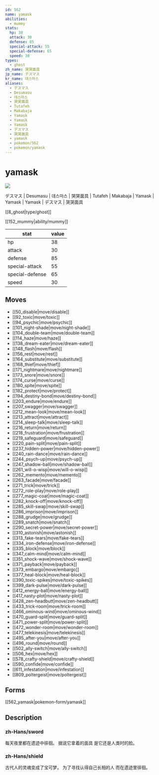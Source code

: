 ```yaml
---
id: 562
name: yamask
abilities:
  - mummy
stats:
  hp: 38
  attack: 30
  defense: 85
  special-attack: 55
  special-defense: 65
  speed: 30
types:
  - ghost
zh_name: 哭哭面具
jp_name: デスマス
kr_name: 데스마스
aliases:
  - デスマス
  - Desumasu
  - 데스마스
  - 哭哭面具
  - Tutafeh
  - Makabaja
  - Yamask
  - Yamask
  - Yamask
  - デスマス
  - 哭哭面具
  - yamask
  - pokemon/562
  - pokemon/yamask
---
```

# yamask

![](https://raw.githubusercontent.com/PokeAPI/sprites/master/sprites/pokemon/562.png)

デスマス | Desumasu | 데스마스 | 哭哭面具 | Tutafeh | Makabaja | Yamask | Yamask | Yamask | デスマス | 哭哭面具

[[8_ghost|type/ghost]]

[[152_mummy|ability/mummy]]

|stat|value|
|---|---|
|hp|38|
|attack|30|
|defense|85|
|special-attack|55|
|special-defense|65|
|speed|30|


## Moves

- [[50_disable|move/disable]]
- [[92_toxic|move/toxic]]
- [[94_psychic|move/psychic]]
- [[101_night-shade|move/night-shade]]
- [[104_double-team|move/double-team]]
- [[114_haze|move/haze]]
- [[138_dream-eater|move/dream-eater]]
- [[148_flash|move/flash]]
- [[156_rest|move/rest]]
- [[164_substitute|move/substitute]]
- [[168_thief|move/thief]]
- [[171_nightmare|move/nightmare]]
- [[173_snore|move/snore]]
- [[174_curse|move/curse]]
- [[180_spite|move/spite]]
- [[182_protect|move/protect]]
- [[194_destiny-bond|move/destiny-bond]]
- [[203_endure|move/endure]]
- [[207_swagger|move/swagger]]
- [[212_mean-look|move/mean-look]]
- [[213_attract|move/attract]]
- [[214_sleep-talk|move/sleep-talk]]
- [[216_return|move/return]]
- [[218_frustration|move/frustration]]
- [[219_safeguard|move/safeguard]]
- [[220_pain-split|move/pain-split]]
- [[237_hidden-power|move/hidden-power]]
- [[240_rain-dance|move/rain-dance]]
- [[244_psych-up|move/psych-up]]
- [[247_shadow-ball|move/shadow-ball]]
- [[261_will-o-wisp|move/will-o-wisp]]
- [[262_memento|move/memento]]
- [[263_facade|move/facade]]
- [[271_trick|move/trick]]
- [[272_role-play|move/role-play]]
- [[277_magic-coat|move/magic-coat]]
- [[282_knock-off|move/knock-off]]
- [[285_skill-swap|move/skill-swap]]
- [[286_imprison|move/imprison]]
- [[288_grudge|move/grudge]]
- [[289_snatch|move/snatch]]
- [[290_secret-power|move/secret-power]]
- [[310_astonish|move/astonish]]
- [[313_fake-tears|move/fake-tears]]
- [[334_iron-defense|move/iron-defense]]
- [[335_block|move/block]]
- [[347_calm-mind|move/calm-mind]]
- [[351_shock-wave|move/shock-wave]]
- [[371_payback|move/payback]]
- [[373_embargo|move/embargo]]
- [[377_heal-block|move/heal-block]]
- [[390_toxic-spikes|move/toxic-spikes]]
- [[399_dark-pulse|move/dark-pulse]]
- [[412_energy-ball|move/energy-ball]]
- [[417_nasty-plot|move/nasty-plot]]
- [[428_zen-headbutt|move/zen-headbutt]]
- [[433_trick-room|move/trick-room]]
- [[466_ominous-wind|move/ominous-wind]]
- [[470_guard-split|move/guard-split]]
- [[471_power-split|move/power-split]]
- [[472_wonder-room|move/wonder-room]]
- [[477_telekinesis|move/telekinesis]]
- [[495_after-you|move/after-you]]
- [[496_round|move/round]]
- [[502_ally-switch|move/ally-switch]]
- [[506_hex|move/hex]]
- [[578_crafty-shield|move/crafty-shield]]
- [[590_confide|move/confide]]
- [[611_infestation|move/infestation]]
- [[809_poltergeist|move/poltergeist]]

## Forms



[[562_yamask|pokemon-form/yamask]]

## Description

### zh-Hans/sword

每天夜里都在遗迹中徘徊。
据说它拿着的面具
是它还是人类时的脸。

### zh-Hans/shield

古代人的灵魂变成了宝可梦。
为了寻找认得自己长相的人
而在遗迹里徘徊。

